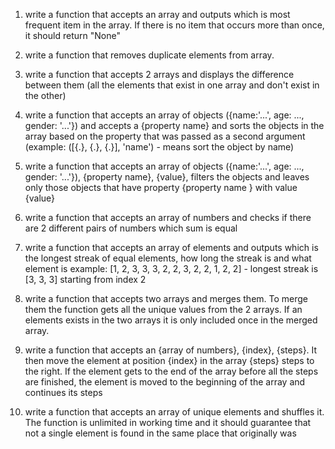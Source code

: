 1. write a function that accepts an array and outputs which is most frequent item in the array. If there is no item that occurs more than once, it should return "None"

2. write a function that removes duplicate elements from array.

3. write a function that accepts 2 arrays and displays the difference between them (all the elements that exist in one array and don't exist in the other)

4. write a function that accepts an array of objects ({name:'...', age: ..., gender: '...'}) and accepts a {property name} and sorts the objects in the array based on the property that    was passed as a second argument (example: ([{.}, {.}, {.}], 'name')  - means sort the object by name)

5. write a function that accepts an array of objects ({name:'...', age: ..., gender: '...'}), {property name}, {value}, filters the objects and leaves only those objects that have         property {property name } with value {value}

6. write a function that accepts an array of numbers and checks if there are 2 different pairs of numbers which sum is equal

7. write a function that accepts an array of elements and outputs which is the longest streak of equal elements, how long the streak is and what element is
  example: [1, 2, 3, 3, 3, 2, 2, 3, 2, 2, 1, 2, 2] - longest streak is [3, 3, 3] starting from index 2

8. write a function that accepts two arrays and merges them. To merge them the function gets all the unique values from the 2 arrays. If an elements exists in the two arrays it is only    included once in the merged array.

9. write a function that accepts an {array of numbers}, {index}, {steps}. It then move the element at position {index} in the array {steps} steps to the right. If the element gets to the end of the array before all the steps are finished, the element is moved to the beginning of the array and continues its steps

10. write a function that accepts an array of unique elements and shuffles it. The function is unlimited in working time and it should guarantee that not a single element is found in the same place that originally was
